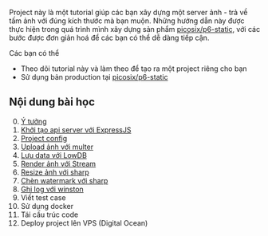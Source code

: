 Project này là một tutorial giúp các bạn xây dựng một server ảnh - trả về tấm ảnh với đúng kích thước mà bạn muộn. Những hướng dẫn này được thực hiện trong quá trình mình xây dựng sản phẩm [picosix/p6-static](https://github.com/picosix/p6-static), với các bước được đơn giản hoá để các bạn có thể dễ dàng tiếp cận.

Các bạn có thể 

- Theo dõi tutorial này và làm theo để tạo ra một project riêng cho bạn
- Sử dụng bản production tại [picosix/p6-static](https://github.com/picosix/p6-static)

## Nội dung bài học

0. [Ý tưởng](./document/0-idea.md)
1. [Khởi tạo api server với ExpressJS](./document/1-build-api-server-with-expressjs.md)
2. [Project config](./document/2.project-config.md)
3. [Upload ảnh với multer](./document/3-upload-image-with-multer.md)
4. [Lưu data với LowDB](./document/4-save-image-information-with-lowdb.md)
5. [Render ảnh với Stream](./document/5-render-image-with-stream.md)
6. [Resize ảnh với sharp](./document/6-resize-image-with-sharp.md)
7. [Chèn watermark với sharp](./document/7-embedded-watermark-with-sharp.md)
8. [Ghi log với winston](./document/8-write-log-with-winston.md)
9. Viết test case
10. Sử dụng docker
11. Tái cấu trúc code
12. Deploy project lên VPS (Digital Ocean)
